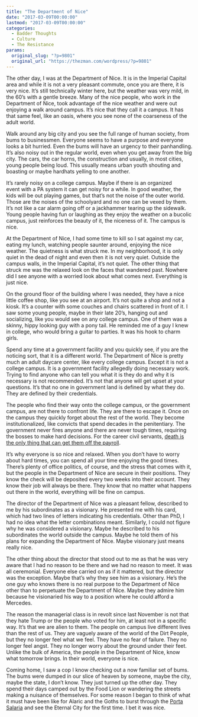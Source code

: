 ```yaml
---
title: "The Department of Nice"
date: "2017-03-09T00:00:00"
lastmod: "2017-03-09T00:00:00"
categories:
  - Badder Thoughts
  - Culture
  - The Resistance
params:
  original_slug: "?p=9801"
  original_url: "https://thezman.com/wordpress/?p=9801"
---
```


The other day, I was at the Department of Nice. It is in the Imperial
Capital area and while it is not a very pleasant commute, once you are
there, it is very nice. It’s still technically winter here, but the
weather was very mild, in the 60’s with a gentle breeze. Many of the
nice people, who work in the Department of Nice, took advantage of the
nice weather and were out enjoying a walk around campus. It’s nice that
they call it a campus. It has that same feel, like an oasis, where you
see none of the coarseness of the adult world.

Walk around any big city and you see the full range of human society,
from bums to businessmen. Everyone seems to have a purpose and everyone
looks a bit hurried. Even the bums will have an urgency to their
panhandling. It’s also noisy out in the regular world, even when you get
away from the big city. The cars, the car horns, the construction and
usually, in most cities, young people being loud. This usually means
urban youth shouting and boasting or maybe hardhats yelling to one
another.

It’s rarely noisy on a college campus. Maybe if there is an organized
event with a PA system it can get noisy for a while. In good weather,
the kids will be out playing games, but that’s not the noise of the
outer world. Those are the noises of the schoolyard and no one can be
vexed by them. It’s not like a car alarm going off or a jackhammer
tearing up the sidewalk. Young people having fun or laughing as they
enjoy the weather on a bucolic campus, just reinforces the beauty of it,
the niceness of it. The campus is nice.

At the Department of Nice, I had some time to kill so I sat against
my car, eating my lunch, watching people saunter around, enjoying the
nice weather. The quietness is what struck me. In my neighborhood, it is
only quiet in the dead of night and even then it is not very quiet.
Outside the campus walls, in the Imperial Capital, it’s not quiet. The
other thing that struck me was the relaxed look on the faces that
wandered past. Nowhere did I see anyone with a worried look about what
comes next. Everything is just nice.

On the ground floor of the building where I was needed, they have a nice
little coffee shop, like you see at an airport. It’s not quite a shop
and not a kiosk. It’s a counter with some couches and chairs scattered
in front of it. I saw some young people, maybe in their late 20’s,
hanging out and socializing, like you would see on any college campus.
One of them was a skinny, hippy looking guy with a pony tail. He
reminded me of a guy I knew in college, who would bring a guitar to
parties. It was his hook to charm girls.

Spend any time at a government facility and you quickly see, if you are
the noticing sort, that it is a different world. The Department of Nice
is pretty much an adult daycare center, like every college campus.
Except it is not a college campus. It is a government facility allegedly
doing necessary work. Trying to find anyone who can tell you what it is
they do and why it is necessary is not recommended. It’s not that anyone
will get upset at your questions. It’s that no one in government land is
defined by what they do. They are defined by their credentials.

The people who find their way onto the college campus, or the government
campus, are not there to confront life. They are there to escape it.
Once on the campus they quickly forget about the rest of the world. They
become institutionalized, like convicts that spend decades in the
penitentiary. The government never fires anyone and there are never
tough times, requiring the bosses to make hard decisions. For the career
civil servants, <a
href="http://usatoday30.usatoday.com/news/washington/2011-07-18-fderal-job-security_n.htm"
target="_blank">death is the only thing that can get them off the
payroll</a>.

It’s why everyone is so nice and relaxed. When you don’t have to worry
about hard times, you can spend all your time enjoying the good times.
There’s plenty of office politics, of course, and the stress that comes
with it, but the people in the Department of Nice are secure in their
positions. They know the check will be deposited every two weeks into
their account. They know their job will always be there. They know that
no matter what happens out there in the world, everything will be fine
on campus.

The director of the Department of Nice was a pleasant fellow, described
to me by his subordinates as a visionary. He presented me with his card,
which had two lines of letters indicating his credentials. Other than
PhD, I had no idea what the letter combinations meant. Similarly, I
could not figure why he was considered a visionary. Maybe he described
to his subordinates the world outside the campus. Maybe he told them of
his plans for expanding the Department of Nice. Maybe visionary just
means really nice.

The other thing about the director that stood out to me as that he was
very aware that I had no reason to be there and we had no reason to
meet. It was all ceremonial. Everyone else carried on as if it mattered,
but the director was the exception. Maybe that’s why they see him as a
visionary. He’s the one guy who knows there is no real purpose to the
Department of Nice other than to perpetuate the Department of Nice.
Maybe they admire him because he visionaried his way to a position where
he could afford a Mercedes.

The reason the managerial class is in revolt since last November is not
that they hate Trump or the people who voted for him, at least not in a
specific way. It’s that we are alien to them. The people on campus live
different lives than the rest of us. They are vaguely aware of the world
of the Dirt People, but they no longer feel what we feel. They have no
fear of failure. They no longer feel angst. They no longer worry about
the ground under their feet. Unlike the bulk of America, the people in
the Department of Nice, know what tomorrow brings. In their world,
everyone is nice.

Coming home, I saw a cop I know checking out a now familiar set of bums.
The bums were dumped in our slice of heaven by someone, maybe the city,
maybe the state, I don’t know. They just turned up the other day. They
spend their days camped out by the Food Lion or wandering the streets
making a nuisance of themselves. For some reason I began to think of
what it must have been like for Alaric and the Goths to burst through
the [Porta
Salaria](https://en.wikipedia.org/wiki/Porta_Salaria "Porta Salaria") and
see the Eternal City for the first time. I bet it was nice.

